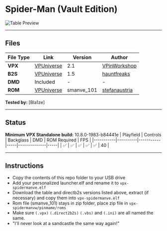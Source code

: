 # Spider-Man (Vault Edition)

![Table Preview](https://raw.githubusercontent.com/Bla1ze/vpx-images/refs/heads/main/vpx-spidermanve.png)

---

## Files
| File Type | Link | Version | Author | 
|-----------|--------|----------|--------------|
| **VPX** | [VPUniverse](https://vpuniverse.com/files/file/6530-spider-man-vault-edition-siggis-mod-stern-2016-vpw-mod/) | 2.1 | [VPinWorkshop](https://vpuniverse.com/profile/40692-vpinworkshop/) |
| **B2S** | [VPUniverse](https://vpuniverse.com/files/file/13305-spider-man-stern-2007-alt-b2s-full-dmd/) | 1.5 |[hauntfreaks](https://vpuniverse.com/profile/5216-hauntfreaks//) |
| **DMD** | Included | - | - |
| **ROM** | [VPUniverse](https://vpuniverse.com/files/file/4202-spider-man-vault-edition-v101/) | smanve_101 | [stefanaustria](https://vpuniverse.com/profile/5730-stefanaustria/) |

**Tested by:** [Bla1ze]

---

## Status 
**Minimum VPX Standalone build:** 10.8.0-1983-b84441e
| Playfield | Controls | Backglass | DMD | ROM Required | FPS | 
|-----------|----------|-----------|-----|--------------|-----|
| :white_check_mark: | :white_check_mark: | :white_check_mark: | :white_check_mark: | :white_check_mark: | 40 |

---

## Instructions

- Copy the contents of this repo folder to your USB drive
- Add your personalized launcher.elf and rename it to `vpx-spidermanve.elf`
- Download the table and directb2s versions listed above, extract (if necessary) and copy them into `vpx-spidermanve.elf`
- Rom file (smanve_101) stays in zip folder, place zip file in `vpx-spidermanvw/pinmame/roms`
- Make sure `(.vpx)` `(.direct2b2s)` `(.vbs)` and `(.ini)` are all named the same.
- "I'll never look at a sandcastle the same way again!"